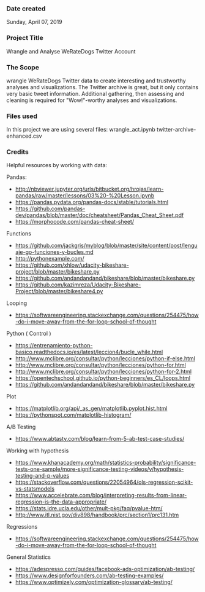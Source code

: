 ### Date created
Sunday, April 07, 2019

### Project Title
Wrangle and Analyse WeRateDogs Twitter Account


### The Scope

wrangle WeRateDogs Twitter data to create interesting and trustworthy analyses and visualizations. 
The Twitter archive is great, but it only contains very basic tweet information. 
Additional gathering, then assessing and cleaning is required for "Wow!"-worthy analyses and visualizations.

### Files used
In this project we are using several files:
wrangle_act.ipynb
twitter-archive-enhanced.csv

### Credits
Helpful resources by working with data:

Pandas:

- http://nbviewer.jupyter.org/urls/bitbucket.org/hrojas/learn-pandas/raw/master/lessons/03%20-%20Lesson.ipynb
- https://pandas.pydata.org/pandas-docs/stable/tutorials.html
- https://github.com/pandas-dev/pandas/blob/master/doc/cheatsheet/Pandas_Cheat_Sheet.pdf
- https://morphocode.com/pandas-cheat-sheet/

Functions

- https://github.com/jackgris/myblog/blob/master/site/content/post/lenguaje-go-funciones-y-bucles.md
-  http://pythonexample.com/
- https://github.com/xhlow/udacity-bikeshare-project/blob/master/bikeshare.py
- https://github.com/andandandand/bikeshare/blob/master/bikeshare.py
- https://github.com/kazimreza/Udacity-Bikeshare-Project/blob/master/bikeshare4.py

Looping

- https://softwareengineering.stackexchange.com/questions/254475/how-do-i-move-away-from-the-for-loop-school-of-thought

Python ( Control )

- https://entrenamiento-python-basico.readthedocs.io/es/latest/leccion4/bucle_while.html
- http://www.mclibre.org/consultar/python/lecciones/python-if-else.html
- http://www.mclibre.org/consultar/python/lecciones/python-for.html
- http://www.mclibre.org/consultar/python/lecciones/python-for-2.html
- https://opentechschool.github.io/python-beginners/es_CL/loops.html
- https://github.com/andandandand/bikeshare/blob/master/bikeshare.py

Plot

-  https://matplotlib.org/api/_as_gen/matplotlib.pyplot.hist.html
-  https://pythonspot.com/matplotlib-histogram/

A/B Testing

- https://www.abtasty.com/blog/learn-from-5-ab-test-case-studies/

Working with hypothesis 

- https://www.khanacademy.org/math/statistics-probability/significance-tests-one-sample/more-significance-testing-videos/v/hypothesis-testing-and-p-values
- https://stackoverflow.com/questions/22054964/ols-regression-scikit-vs-statsmodels
- https://www.accelebrate.com/blog/interpreting-results-from-linear-regression-is-the-data-appropriate/
- https://stats.idre.ucla.edu/other/mult-pkg/faq/pvalue-htm/
- http://www.itl.nist.gov/div898/handbook/prc/section1/prc131.htm

Regressions
- https://softwareengineering.stackexchange.com/questions/254475/how-do-i-move-away-from-the-for-loop-school-of-thought

General Statistics

- https://adespresso.com/guides/facebook-ads-optimization/ab-testing/
- https://www.designforfounders.com/ab-testing-examples/
- https://www.optimizely.com/optimization-glossary/ab-testing/
